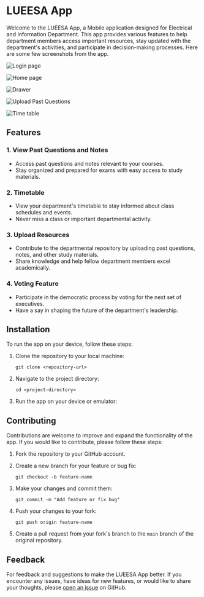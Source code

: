 # LUEESA App

Welcome to the LUEESA App, a Mobile application designed for Electrical and Information Department. This app provides various features to help department members access important resources, stay updated with the department's activities, and participate in decision-making processes. Here are some few screenshots from the app.

![Login page](assets/read-me/lueesa-login.png)

![Home page](assets/read-me/lueesa-home.png)

![Drawer](assets/read-me/drawer.png)

![Upload Past Questions](assets/read-me/upload-pq.png)

![Time table](assets/read-me/timetable.png)

## Features

### 1. View Past Questions and Notes

- Access past questions and notes relevant to your courses.
- Stay organized and prepared for exams with easy access to study materials.

### 2. Timetable

- View your department's timetable to stay informed about class schedules and events.
- Never miss a class or important departmental activity.

### 3. Upload Resources

- Contribute to the departmental repository by uploading past questions, notes, and other study materials.
- Share knowledge and help fellow department members excel academically.

### 4. Voting Feature

- Participate in the democratic process by voting for the next set of executives.
- Have a say in shaping the future of the department's leadership.

## Installation

To run the app on your device, follow these steps:

1. Clone the repository to your local machine:

   ```
   git clone <repository-url>
   ```

2. Navigate to the project directory:

   ```
   cd <project-directory>
   ```

3. Run the app on your device or emulator:

## Contributing

Contributions are welcome to improve and expand the functionality of the app. If you would like to contribute, please follow these steps:

1. Fork the repository to your GitHub account.

2. Create a new branch for your feature or bug fix:

   ```
   git checkout -b feature-name
   ```

3. Make your changes and commit them:

   ```
   git commit -m "Add feature or fix bug"
   ```

4. Push your changes to your fork:

   ```
   git push origin feature-name
   ```

5. Create a pull request from your fork's branch to the `main` branch of the original repository.

## Feedback

For feedback and suggestions to make the LUEESA App better. If you encounter any issues, have ideas for new features, or would like to share your thoughts, please [open an issue](https://github.com/emeleonufavour/lueesa_app/issues) on GitHub.
